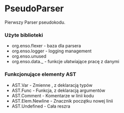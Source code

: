 # PseudoParser
Pierwszy Parser pseudokodu.

### Użyte biblioteki
- org.enso.flexer - baza dla parsera
- org.enso.logger - logging management
- org.enso.unused 
- org.enso.data._ - funkcje ułatwiające pracę z danymi

### Funkcjonujące elementy AST
- AST.Var - Zmienne , z deklaracją typów
- AST.Func - Funkcja, z deklaracją argumentów
- AST.Comment - Komentarze w linii kodu
- AST.Elem.Newline - Znacznik początku nowej linii
- AST.Undefined - Cała reszra
